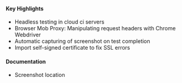 #### Key Highlights

* Headless testing in cloud ci servers
* Browser Mob Proxy: Manipulating request headers with Chrome Webdriver
* Automatic capturing of screenshot on test completion
* Import self-signed certificate to fix SSL errors

#### Documentation

* Screenshot location
    


